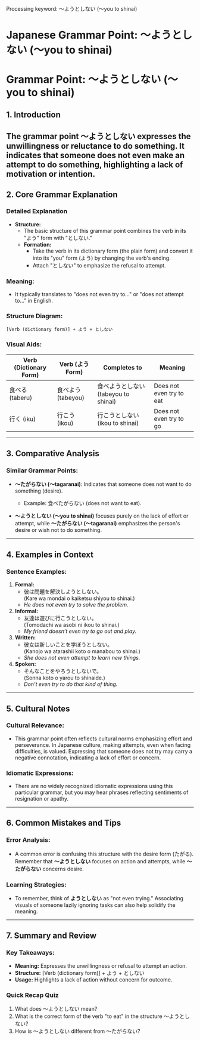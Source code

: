 Processing keyword: ～ようとしない (〜you to shinai)
# Japanese Grammar Point: ～ようとしない (〜you to shinai)
# Grammar Point: ～ようとしない (〜you to shinai)
## 1. Introduction
The grammar point ～ようとしない expresses the unwillingness or reluctance to do something. It indicates that someone does not even make an attempt to do something, highlighting a lack of motivation or intention.
---
## 2. Core Grammar Explanation
### Detailed Explanation
- **Structure:** 
    - The basic structure of this grammar point combines the verb in its "よう" form with "としない."
    - **Formation:** 
        - Take the verb in its dictionary form (the plain form) and convert it into its "you" form (よう) by changing the verb's ending.
        - Attach "としない" to emphasize the refusal to attempt.
### Meaning:
- It typically translates to "does not even try to..." or "does not attempt to..." in English.
### Structure Diagram:
```
[Verb (dictionary form)] + よう + としない
```
### Visual Aids:
| Verb (Dictionary Form) | Verb (よう Form) | Completes to  | Meaning                   |
|-------------------------|-------------------|----------------|---------------------------|
| 食べる (taberu)        | 食べよう (tabeyou) | 食べようとしない (tabeyou to shinai) | Does not even try to eat |
| 行く (iku)              | 行こう (ikou)     | 行こうとしない (ikou to shinai)   | Does not even try to go  |
---
## 3. Comparative Analysis
### Similar Grammar Points:
- **〜たがらない (〜tagaranai)**: Indicates that someone does not want to do something (desire).
    - Example: 食べたがらない (does not want to eat).
    
- **〜ようとしない (〜you to shinai)** focuses purely on the lack of effort or attempt, while **〜たがらない (〜tagaranai)** emphasizes the person's desire or wish not to do something.
---
## 4. Examples in Context
### Sentence Examples:
1. **Formal:**
   - 彼は問題を解決しようとしない。  
   (Kare wa mondai o kaiketsu shiyou to shinai.)  
   - *He does not even try to solve the problem.*
2. **Informal:**
   - 友達は遊びに行こうとしない。  
   (Tomodachi wa asobi ni ikou to shinai.)  
   - *My friend doesn’t even try to go out and play.*
3. **Written:**
   - 彼女は新しいことを学ぼうとしない。  
   (Kanojo wa atarashii koto o manabou to shinai.)  
   - *She does not even attempt to learn new things.*
4. **Spoken:**
   - そんなことをやろうとしないで。  
   (Sonna koto o yarou to shinaide.)  
   - *Don’t even try to do that kind of thing.*
---
## 5. Cultural Notes
### Cultural Relevance:
- This grammar point often reflects cultural norms emphasizing effort and perseverance. In Japanese culture, making attempts, even when facing difficulties, is valued. Expressing that someone does not try may carry a negative connotation, indicating a lack of effort or concern.
### Idiomatic Expressions:
- There are no widely recognized idiomatic expressions using this particular grammar, but you may hear phrases reflecting sentiments of resignation or apathy.
---
## 6. Common Mistakes and Tips
### Error Analysis:
- A common error is confusing this structure with the desire form (たがる). Remember that **～ようとしない** focuses on action and attempts, while **～たがらない** concerns desire.
### Learning Strategies:
- To remember, think of **ようとしない** as "not even trying." Associating visuals of someone lazily ignoring tasks can also help solidify the meaning.
---
## 7. Summary and Review
### Key Takeaways:
- **Meaning:** Expresses the unwillingness or refusal to attempt an action.
- **Structure:** [Verb (dictionary form)] + よう + としない
- **Usage:** Highlights a lack of action without concern for outcome.
### Quick Recap Quiz
1. What does ～ようとしない mean?
2. What is the correct form of the verb "to eat" in the structure ～ようとしない?
3. How is ～ようとしない different from ～たがらない?
